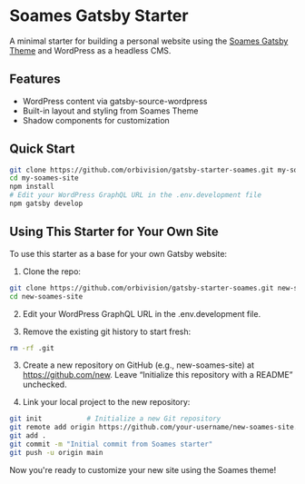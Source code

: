 # Soames Gatsby Starter

A minimal starter for building a personal website using the [Soames Gatsby Theme](https://github.com/orbivision/soames-gatsby-theme) and WordPress as a headless CMS.

## Features

- WordPress content via gatsby-source-wordpress
- Built-in layout and styling from Soames Theme
- Shadow components for customization

## Quick Start

```bash
git clone https://github.com/orbivision/gatsby-starter-soames.git my-soames-site
cd my-soames-site
npm install
# Edit your WordPress GraphQL URL in the .env.development file
npm gatsby develop
```

## Using This Starter for Your Own Site

To use this starter as a base for your own Gatsby website:

1. Clone the repo:

```bash
git clone https://github.com/orbivision/gatsby-starter-soames.git new-soames-site
cd new-soames-site
```

2. Edit your WordPress GraphQL URL in the .env.development file.

3. Remove the existing git history to start fresh:

```bash
rm -rf .git
```

3. Create a new repository on GitHub (e.g., new-soames-site) at https://github.com/new.
Leave “Initialize this repository with a README” unchecked.

4. Link your local project to the new repository:

```bash
git init           # Initialize a new Git repository
git remote add origin https://github.com/your-username/new-soames-site.git
git add .
git commit -m "Initial commit from Soames starter"
git push -u origin main
```

Now you're ready to customize your new site using the Soames theme!